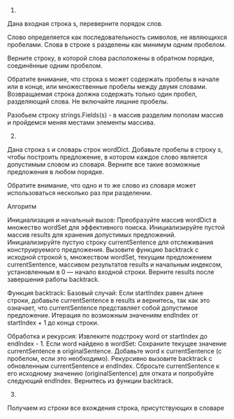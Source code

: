 1.
Дана входная строка s, переверните порядок слов.

Слово определяется как последовательность символов, не являющихся пробелами. 
Слова в строке s разделены как минимум одним пробелом.

Верните строку, в которой слова расположены в обратном порядке, 
соединённые одним пробелом.

Обратите внимание, что строка s может содержать пробелы в начале или в конце, или множественные пробелы между двумя словами. 
Возвращаемая строка должна содержать только один пробел, разделяющий слова. Не включайте лишние пробелы.

Разобьем строку strings.Fields(s) - в массив
разделим пополам массив и пройдемся меняя местами 
элементы массива.

[//]: # (`Удаление лишних пробелов:)

[//]: # (Удалите начальные и конечные пробелы из строки s. Это делается для того, чтобы убрать пробелы в начале и в конце строки, которые могут исказить конечный результат. )

[//]: # (В коде это реализовано с помощью методов erase и find_first_not_of/find_last_not_of, которые удаляют пробелы до первого и после последнего непробельного символа.)

[//]: # ()
[//]: # (Разделение строки на слова:)

[//]: # (Преобразуйте строку s в поток и используйте istringstream для чтения слов, разделенных пробелами. )

[//]: # (Каждое слово определяется как последовательность символов, не содержащая пробелов. )

[//]: # (Слова сохраняются в вектор words. Это делается с помощью copy, который копирует слова из потока в words с помощью istream_iterator.)

[//]: # ()
[//]: # (Реверсирование и соединение слов:)

[//]: # ()
[//]: # (Переверните вектор слов и соедините их обратно в одну строку, разделяя слова одним пробелом. )

[//]: # (Для реверсирования используется функция reverse, а для соединения слов — ostringstream вместе с ostream_iterator.)

[//]: # (Слова объединяются таким образом, что между ними находится только один пробел, исключая лишние пробелы между словами.`)

2.
Дана строка s и словарь строк wordDict. Добавьте пробелы в строку s, чтобы построить предложение, в котором каждое слово является допустимым словом из словаря. 
Верните все такие возможные предложения в любом порядке.

Обратите внимание, что одно и то же слово из словаря может использоваться несколько раз при разделении.

Алгоритм

Инициализация и начальный вызов:
Преобразуйте массив wordDict в множество wordSet для эффективного поиска.
Инициализируйте пустой массив results для хранения допустимых предложений.
Инициализируйте пустую строку currentSentence для отслеживания конструируемого предложения.
Вызовите функцию backtrack с исходной строкой s, множеством wordSet, текущим предложением currentSentence, 
массивом результатов results и начальным индексом, установленным в 0 — начало входной строки.
Верните results после завершения работы backtrack.

Функция backtrack:
Базовый случай: Если startIndex равен длине строки, добавьте currentSentence в results и вернитесь, 
так как это означает, что currentSentence представляет собой допустимое предложение.
Итерация по возможным значениям endIndex от startIndex + 1 до конца строки.

Обработка и рекурсия:
Извлеките подстроку word от startIndex до endIndex - 1.
Если word найдено в wordSet:
Сохраните текущее значение currentSentence в originalSentence.
Добавьте word к currentSentence (с пробелом, если это необходимо).
Рекурсивно вызовите backtrack с обновленным currentSentence и endIndex.
Сбросьте currentSentence к его исходному значению (originalSentence) для отката и попробуйте следующий endIndex.
Вернитесь из функции backtrack.

3.
Получаем из строки все вхождения строка, присутствующих в словаре